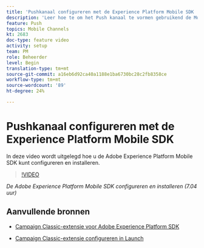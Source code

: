 ```yaml
---
title: 'Pushkanaal configureren met de Experience Platform Mobile SDK '
description: 'Leer hoe te om het Push kanaal te vormen gebruikend de Mobiele SDK van Experience Cloud. '
feature: Push
topics: Mobile Channels
kt: 2683
doc-type: feature video
activity: setup
team: PM
role: Beheerder
level: Begin
translation-type: tm+mt
source-git-commit: a16eb6d92ca40a1188e1ba6730bc28c2fb8358ce
workflow-type: tm+mt
source-wordcount: '89'
ht-degree: 24%

---
```



# Pushkanaal configureren met de Experience Platform Mobile SDK

In deze video wordt uitgelegd hoe u de Adobe Experience Platform Mobile SDK kunt configureren en installeren.

>[!VIDEO](https://video.tv.adobe.com/v/27699?quality=12)

*De Adobe Experience Platform Mobile SDK configureren en installeren (7.04 uur)*

## Aanvullende bronnen

* [Campaign Classic-extensie voor Adobe Experience Platform SDK](https://helpx-internal.corp.adobe.com/content/help/en/campaign/kb/acc-aep-extension.html)

* [Campaign Classic-extensie configureren in Launch](https://aep-sdks.gitbook.io/docs/using-mobile-extensions/adobe-campaignclassic)
